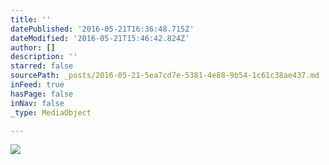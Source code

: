 ```yaml
---
title: ''
datePublished: '2016-05-21T16:36:48.715Z'
dateModified: '2016-05-21T15:46:42.824Z'
author: []
description: ''
starred: false
sourcePath: _posts/2016-05-21-5ea7cd7e-5381-4e88-9b54-1c61c38ae437.md
inFeed: true
hasPage: false
inNav: false
_type: MediaObject

---
```

![](https://the-grid-user-content.s3-us-west-2.amazonaws.com/2e196019-4e01-4b65-8108-7c124c7c8c2e.jpg)